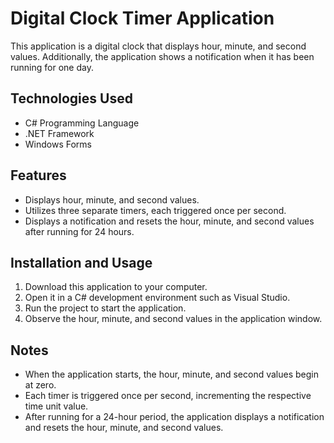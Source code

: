 # Digital Clock Timer Application

This application is a digital clock that displays hour, minute, and second values. Additionally, the application shows a notification when it has been running for one day.

## Technologies Used

- C# Programming Language
- .NET Framework
- Windows Forms

## Features

- Displays hour, minute, and second values.
- Utilizes three separate timers, each triggered once per second.
- Displays a notification and resets the hour, minute, and second values after running for 24 hours.

## Installation and Usage

1. Download this application to your computer.
2. Open it in a C# development environment such as Visual Studio.
3. Run the project to start the application.
4. Observe the hour, minute, and second values in the application window.

## Notes

- When the application starts, the hour, minute, and second values begin at zero.
- Each timer is triggered once per second, incrementing the respective time unit value.
- After running for a 24-hour period, the application displays a notification and resets the hour, minute, and second values.
